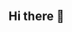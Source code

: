 ## Hi there 👋

<!--
**Tomihak01/Tomihak01** is a ✨ _special_ ✨ repository because its `README.md` (this file) appears on your GitHub profile.

Here are some ideas to get you started:

-  I’m currently working on 
    - Oninonboy3D
    - Edora2D https://thetomgamer.itch.io/edora2d
-  I’m currently learning 
    - c#, unity and blender
- 
- 
- 
- 
- 
- 
-->
